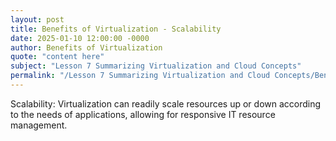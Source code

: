 ```yaml
---
layout: post
title: Benefits of Virtualization - Scalability
date: 2025-01-10 12:00:00 -0000
author: Benefits of Virtualization
quote: "content here"
subject: "Lesson 7 Summarizing Virtualization and Cloud Concepts"
permalink: "/Lesson 7 Summarizing Virtualization and Cloud Concepts/Benefits of Virtualization/Benefits of Virtualization - Scalability"
---
```


Scalability: Virtualization can readily scale resources up or down according to the needs of applications, allowing for responsive IT resource management.
